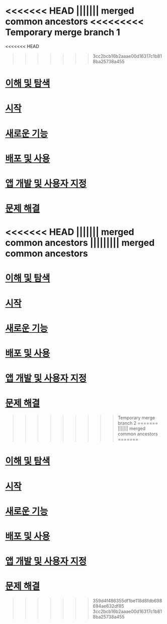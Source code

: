 <<<<<<< HEAD
||||||| merged common ancestors
<<<<<<<<< Temporary merge branch 1
=======
<<<<<<< HEAD
>>>>>>> 3cc2bcb16b2aaae00d16317c1b818ba25738a455
# [이해 및 탐색](/intune/understand-explore/introduction-to-microsoft-intune)
# [시작](/intune/get-started/what-to-know-before-you-start-microsoft-intune)
# [새로운 기능](/intune/whats-new/whats-new-in-microsoft-intune)
<!-- # [Plan and Design](/intune/plan-design/ways-to-do-enterprise-mobility) -->
# [배포 및 사용](/intune/deploy-use/overview-of-device-and-app-lifecycles-in-microsoft-intune)
# [앱 개발 및 사용자 지정](/intune/develop/intune-app-sdk)
# [문제 해결](/intune/troubleshoot/general-troubleshooting-tips-for-microsoft-intune)


<!--HONumber=Sep16_HO5-->


<<<<<<< HEAD
||||||| merged common ancestors
||||||||| merged common ancestors
=========
# [이해 및 탐색](/intune/understand-explore/introduction-to-microsoft-intune)
# [시작](/intune/get-started/what-to-know-before-you-start-microsoft-intune)
# [새로운 기능](/intune/whats-new/whats-new-in-microsoft-intune)
<!-- # [Plan and Design](/intune/plan-design/ways-to-do-enterprise-mobility) -->
# [배포 및 사용](/intune/deploy-use/overview-of-device-and-app-lifecycles-in-microsoft-intune)
# [앱 개발 및 사용자 지정](/intune/develop/intune-app-sdk)
# [문제 해결](/intune/troubleshoot/general-troubleshooting-tips-for-microsoft-intune)


<!--HONumber=Oct16_HO2-->


>>>>>>>>> Temporary merge branch 2
=======
||||||| merged common ancestors
=======
# [이해 및 탐색](/intune/understand-explore/introduction-to-microsoft-intune)
# [시작](/intune/get-started/what-to-know-before-you-start-microsoft-intune)
# [새로운 기능](/intune/whats-new/whats-new-in-microsoft-intune)
<!-- # [Plan and Design](/intune/plan-design/ways-to-do-enterprise-mobility) -->
# [배포 및 사용](/intune/deploy-use/overview-of-device-and-app-lifecycles-in-microsoft-intune)
# [앱 개발 및 사용자 지정](/intune/develop/intune-app-sdk)
# [문제 해결](/intune/troubleshoot/general-troubleshooting-tips-for-microsoft-intune)


<!--HONumber=Oct16_HO2-->


>>>>>>> 359d4f486355df1be118d8fdb698694ae632df85
>>>>>>> 3cc2bcb16b2aaae00d16317c1b818ba25738a455
